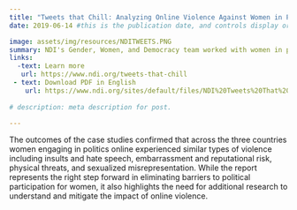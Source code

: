 ```yaml
---
title: "Tweets that Chill: Analyzing Online Violence Against Women in Politics"
date: 2019-06-14 #this is the publication date, and controls display order.

image: assets/img/resources/NDITWEETS.PNG
summary: NDI's Gender, Women, and Democracy team worked with women in politics, those in  civic technology and women’s rights organizations to develop a way to examine the country specific challenges facing women as they engage in online political discourse
links:
  -text: Learn more
   url: https://www.ndi.org/tweets-that-chill
 - text: Download PDF in English
    url: https://www.ndi.org/sites/default/files/NDI%20Tweets%20That%20Chill%20Report.pdf 
    
# description: meta description for post.

---
```

The outcomes of the case studies confirmed that across the three countries women engaging in politics online experienced similar types of violence including insults and hate speech, embarrassment and reputational risk, physical threats, and sexualized misrepresentation.  While the report represents the right step forward in eliminating barriers to political participation for women, it also highlights the need for additional research to understand and mitigate the impact of online violence.
